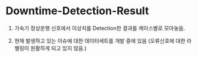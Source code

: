 # Downtime-Detection-Result

1. 가속기 정상운행 신호에서 이상치를 Detection한 결과를 케이스별로 모아놓음.

2. 현재 발생하고 있는 이슈에 대한 데이터세트를 개발 중에 있음 (오류신호에 대한 라벨링이 원활하게 되고 있지 않음.)
